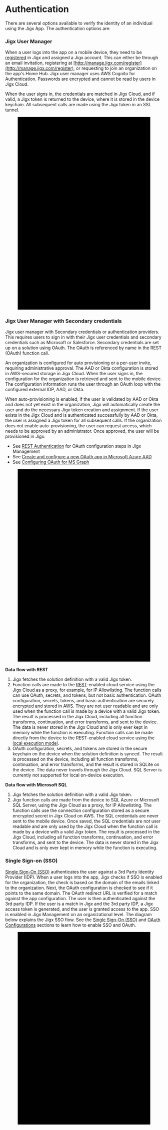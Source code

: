 # Authentication

There are several options available to verify the identity of an individual using the Jigx App. The authentication options are:

### Jigx User Manager

When a user logs into the app on a mobile device, they need to be [registered](http://manage.jigx.com/register) in Jigx and assigned a Jigx account. This can either be through an email invitation, registering at [http://manage.jigx.com/register](http://manage.jigx.com/register), or requesting to join an organization on the app's Home Hub. Jigx user manager uses AWS Cognito for Authentication. Passwords are encrypted and cannot be read by users in Jigx Cloud.

When the user signs in, the credentials are matched in Jigx Cloud, and if valid, a Jigx token is returned to the device, where it is stored in the device keychain. All subsequent calls are made using the Jigx token in an SSL tunnel.

<figure><img src="../.gitbook/assets/JigxAuth.gif" alt=""><figcaption></figcaption></figure>

### Jigx User Manager with Secondary credentials

Jigx user manager with Secondary credentials or authentication providers. This requires users to sign in with their Jigx user credentials and secondary credentials such as Microsoft or Salesforce. Secondary credentials are set up on a solution using OAuth. The OAuth is referenced by name in the REST (OAuth) function call.

An organization is configured for auto provisioning or a per-user invite, requiring administrative approval. The AAD or Okta configuration is stored in AWS-secured storage in Jigx Cloud. When the user signs in, the configuration for the organization is retrieved and sent to the mobile device. The configuration information runs the user through an OAuth loop with the configured external IDP, AAD, or Okta.

When auto-provisioning is enabled, if the user is validated by AAD or Okta and does not yet exist in the organization, Jigx will automatically create the user and do the necessary Jigx token creation and assignment. If the user exists in the Jigx Cloud and is authenticated successfully by AAD or Okta, the user is assigned a Jigx token for all subsequent calls. If the organization does not enable auto-provisioning, the user can request access, which needs to be approved by an administrator. Once approved, the user will be provisioned in Jigx.

* See [REST Authentication](../building-apps-with-jigx/data/data-providers/rest/rest-authentication.md) for OAuth configuration steps in Jigx Management
* See [Create and configure a new OAuth app in Microsoft Azure AAD](../building-apps-with-jigx/data/data-providers/rest/microsoft-graph-oauth/configuring-oauth-for-ms-graph/create-and-configure-a-new-oauth-app-in-microsoft-azure-aad.md)
* See [Configuring OAuth for MS Graph](../building-apps-with-jigx/data/data-providers/rest/microsoft-graph-oauth/configuring-oauth-for-ms-graph/configuring-oauth-for-ms-graph.md)

<figure><img src="../.gitbook/assets/JigxAuth2nd.gif" alt=""><figcaption></figcaption></figure>

**Data flow with REST**

1. Jigx fetches the solution definition with a valid Jigx token.
2. Function calls are made to the [REST](../building-apps-with-jigx/data/data-providers/rest/rest.md)-enabled cloud service using the Jigx Cloud as a proxy, for example, for IP Allowlisting. The function calls can use OAuth, secrets, and tokens, but not basic authentication. OAuth configuration, secrets, tokens, and basic authentication are securely encrypted and stored in AWS. They are not user readable and are only used when the function call is made by a device with a valid Jigx token. The result is processed in the Jigx Cloud, including all function transforms, continuation, and error transforms, and sent to the device. The data is never stored in the Jigx Cloud and is only ever kept in memory while the function is executing. Function calls can be made directly from the device to the REST-enabled cloud service using the [local execution model](../building-apps-with-jigx/data/data-providers/rest/local-rest-calls.md).
3. OAuth configuration, secrets, and tokens are stored in the secure keychain on the device when the solution definition is synced. The result is processed on the device, including all function transforms, continuation, and error transforms, and the result is stored in SQLite on the device. The data never travels through the Jigx Cloud. SQL Server is currently not supported for local on-device execution.

**Data flow with Microsoft SQL**

1. Jigx fetches the solution definition with a valid Jigx token.
2. Jigx function calls are made from the device to SQL Azure or Microsoft SQL Server, using the Jigx Cloud as a proxy, for IP Allowlisting. The function calls use the connection configuration stored as a secure encrypted secret in Jigx Cloud on AWS. The SQL credentials are never sent to the mobile device. Once saved, the SQL credentials are not user readable and are only used by the Jigx Cloud when the function call is made by a device with a valid Jigx token. The result is processed in the Jigx Cloud, including all function transforms, continuation, and error transforms, and sent to the device. The data is never stored in the Jigx Cloud and is only ever kept in memory while the function is executing.&#x20;

### Single Sign-on (SSO)

[Single Sign-On (SSO)](../administration/organization-settings/single-sign-on-_sso_.md) authenticates the user against a 3rd Party Identity Provider (IDP). When a user logs into the app, Jigx checks if SSO is enabled for the organization, the check is based on the domain of the emails linked to the organization. Next, the OAuth configuration is checked to see if it points to the same domain. The OAuth redirect URL is verified for a match against the app configuration. The user is then authenticated against the 3rd party IDP. If the user is a match in Jigx and the 3rd party IDP, a Jigx access token is generated, and the user is granted access to the app. SSO is enabled in Jigx Management on an organizational level. The diagram below explains the Jigx SSO flow. See the [Single Sign-On (SSO)](../administration/organization-settings/single-sign-on-_sso_.md) and [OAuth Configurations](../administration/organization-settings/oauth-configurations.md) sections to learn how to enable SSO and OAuth.

<figure><img src="../.gitbook/assets/SSO.gif" alt=""><figcaption></figcaption></figure>
